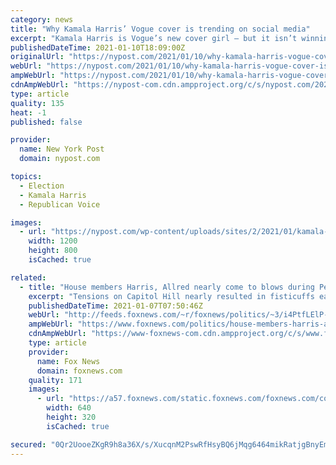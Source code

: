 ```yaml
---
category: news
title: "Why Kamala Harris’ Vogue cover is trending on social media"
excerpt: "Kamala Harris is Vogue’s new cover girl — but it isn’t winning her any votes. The vice president-elect appears on the February front of the fashion bible in a set of her own duds"
publishedDateTime: 2021-01-10T18:09:00Z
originalUrl: "https://nypost.com/2021/01/10/why-kamala-harris-vogue-cover-is-trending-on-social-media/"
webUrl: "https://nypost.com/2021/01/10/why-kamala-harris-vogue-cover-is-trending-on-social-media/"
ampWebUrl: "https://nypost.com/2021/01/10/why-kamala-harris-vogue-cover-is-trending-on-social-media/amp/"
cdnAmpWebUrl: "https://nypost-com.cdn.ampproject.org/c/s/nypost.com/2021/01/10/why-kamala-harris-vogue-cover-is-trending-on-social-media/amp/"
type: article
quality: 135
heat: -1
published: false

provider:
  name: New York Post
  domain: nypost.com

topics:
  - Election
  - Kamala Harris
  - Republican Voice

images:
  - url: "https://nypost.com/wp-content/uploads/sites/2/2021/01/kamala-harris-vogue.jpg?quality=90&strip=all&w=1200"
    width: 1200
    height: 800
    isCached: true

related:
  - title: "House members Harris, Allred nearly come to blows during Pennsylvania certification debate: reports"
    excerpt: "Tensions on Capitol Hill nearly resulted in fisticuffs early Thursday between a Republican and a Democrat in the U.S. House, according to reporter accounts."
    publishedDateTime: 2021-01-07T07:50:46Z
    webUrl: "http://feeds.foxnews.com/~r/foxnews/politics/~3/i4PtfLElP-U/house-members-harris-allred-nearly-come-to-blows-during-pennsylvania-certification-debate-reports"
    ampWebUrl: "https://www.foxnews.com/politics/house-members-harris-allred-nearly-come-to-blows-during-pennsylvania-certification-debate-reports.amp"
    cdnAmpWebUrl: "https://www-foxnews-com.cdn.ampproject.org/c/s/www.foxnews.com/politics/house-members-harris-allred-nearly-come-to-blows-during-pennsylvania-certification-debate-reports.amp"
    type: article
    provider:
      name: Fox News
      domain: foxnews.com
    quality: 171
    images:
      - url: "https://a57.foxnews.com/static.foxnews.com/foxnews.com/content/uploads/2021/01/640/320/fightsplit-xxxxx.jpg?ve=1&tl=1"
        width: 640
        height: 320
        isCached: true

secured: "0Qr2UooeZKgR9h8a36X/s/XucqnM2PswRfHsyBQ6jMqg6464mikRatjgBnyEmGYKHGBK/qLpBo91CGY3z93Fxx5JTPqpn9I2cbRU2Ytq6G1QYi7Obsg9P7sn3LWeh9auDiw3VD3/j/gkWKKmKyiscgrlcv2Ybk3mRBPynhxjr+TLpSU1T1WOHrcFSs7RiCDFuM1ErrsixYdBb6aN8L5x4jRIpYPuSho4fGmmqpFr6SYxpXn36qu6syI6hqdcPWNjDy/sDuE23Ew9M1UVpM+CpU5SvAmomSQrhVHa0z1jyke0QF2HmndbXu7Q+uS5P99QdimKYX6Mk5PNliz0HXV+zQum3cR/S1K0mcUoNfvhGCQ=;5h/BWxIzXEI66slVRuMjHQ=="
---
```


